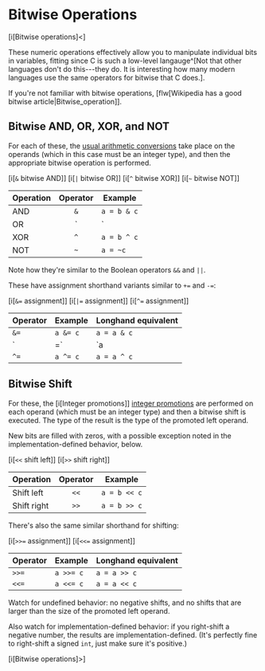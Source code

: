 <!-- Beej's guide to C

# vim: ts=4:sw=4:nosi:et:tw=72
-->

# Bitwise Operations

[i[Bitwise operations]<]

These numeric operations effectively allow you to manipulate individual
bits in variables, fitting since C is such a low-level langauge^[Not
that other languages don't do this---they do. It is interesting how many
modern languages use the same operators for bitwise that C does.].

If you're not familiar with bitwise operations, [flw[Wikipedia has a
good bitwise article|Bitwise_operation]].

## Bitwise AND, OR, XOR, and NOT

For each of these, the [usual arithmetic
conversions](#usual-arithmetic-conversions) take place on the operands
(which in this case must be an integer type), and then the appropriate
bitwise operation is performed.

[i[`&` bitwise AND]]
[i[`|` bitwise OR]]
[i[`^` bitwise XOR]]
[i[`~` bitwise NOT]]

|Operation|Operator|Example|
|-|:-:|-|
|AND|`&`|`a = b & c`|
|OR|`|`|`a = b | c`|
|XOR|`^`|`a = b ^ c`|
|NOT|`~`|`a = ~c`|

Note how they're similar to the Boolean operators `&&` and `||`.

These have assignment shorthand variants similar to `+=` and `-=`:

[i[`&=` assignment]]
[i[`|=` assignment]]
[i[`^=` assignment]]

|Operator|Example|Longhand equivalent|
|-|-|-|
|`&=`|`a &= c`|`a = a & c`|
|`|=`|`a |= c`|`a = a | c`|
|`^=`|`a ^= c`|`a = a ^ c`|

## Bitwise Shift

For these, the [i[Integer promotions]] [integer
promotions](#integer-promotions) are performed on each operand (which
must be an integer type) and then a bitwise shift is executed. The type
of the result is the type of the promoted left operand.

New bits are filled with zeros, with a possible exception noted in the
implementation-defined behavior, below.

[i[`<<` shift left]]
[i[`>>` shift right]]

|Operation|Operator|Example|
|-|:-:|-|
|Shift left|`<<`|`a = b << c`|
|Shift right|`>>`|`a = b >> c`|

There's also the same similar shorthand for shifting:

[i[`>>=` assignment]]
[i[`<<=` assignment]]

|Operator|Example|Longhand equivalent|
|-|-|-|
|`>>=`|`a >>= c`|`a = a >> c`|
|`<<=`|`a <<= c`|`a = a << c`|

Watch for undefined behavior: no negative shifts, and no shifts that are
larger than the size of the promoted left operand.

Also watch for implementation-defined behavior: if you right-shift a
negative number, the results are implementation-defined. (It's perfectly
fine to right-shift a signed `int`, just make sure it's positive.)

[i[Bitwise operations]>]
